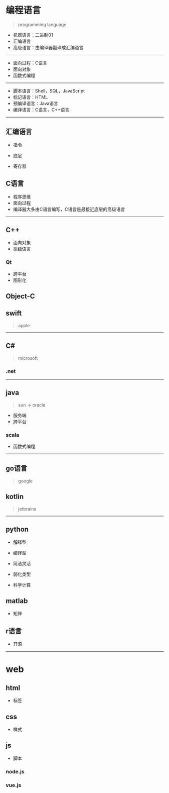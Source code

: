 # 编程语言
> programming language

- 机器语言：二进制01
- 汇编语言
- 高级语言：由编译器翻译成汇编语言

---
- 面向过程：C语言
- 面向对象
- 函数式编程

---
- 脚本语言：Shell，SQL，JavaScript
- 标记语言：HTML
- 预编译语言：Java语言
- 编译语言：C语言，C++语言


---
## 汇编语言

- 指令
- 底层

- 寄存器

## C语言
- 程序思维
- 面向过程
- 编译器大多由C语言编写，C语言是最接近底层的高级语言
---
## C++
- 面向对象
- 高级语言


### Qt
- 跨平台
- 图形化

## Object-C

## swift
> apple
---
## C#
> microsoft
### .net

---
## java
> sun -> oracle
- 服务端
- 跨平台

### scala
- 函数式编程

---
## go语言
> google

## kotlin
> jetbrains






---
## python
- 解释型
- 编译型

- 简洁灵活

- 弱化类型


- 科学计算


## matlab
- 矩阵

## r语言
- 开源


---
# web
## html
- 标签

## css
- 样式

## js
- 脚本

### node.js

### vue.js